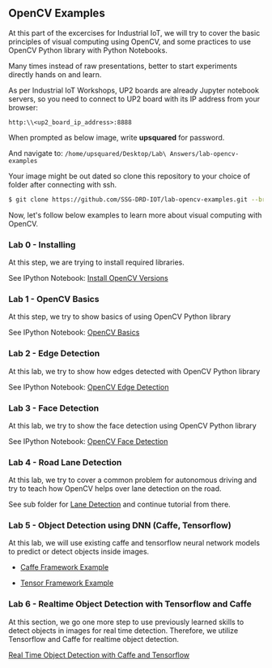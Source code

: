 ## OpenCV Examples 

At this part of the excercises for Industrial IoT, we will try to cover the basic principles of visual computing using OpenCV, and some practices to use OpenCV Python library with Python Notebooks.

Many times instead of raw presentations, better to start experiments directly hands on and learn.

As per Industrial IoT Workshops, UP2 boards are already Jupyter notebook servers, so you need to connect to UP2 board with its IP address from your browser:
```
http:\\<up2_board_ip_address>:8888
```
When prompted as below image, write **upsquared** for password.

And navigate to: ```/home/upsquared/Desktop/Lab\ Answers/lab-opencv-examples```

Your image might be out dated so clone this repository to your choice of folder after connecting with ssh.

```bash
$ git clone https://github.com/SSG-DRD-IOT/lab-opencv-examples.git --branch milano-workshop
```

Now, let's follow below examples to learn more about visual computing with OpenCV.

### Lab 0 - Installing 

At this step, we are trying to install required libraries.

See IPython Notebook: [Install OpenCV Versions](https://github.com/SSG-DRD-IOT/lab-opencv-examples/blob/milano-workshop/OpenCV_Excersizes/Install%20OpenCV%20Versions.ipynb)

### Lab 1 - OpenCV Basics

At this step, we try to show basics of using OpenCV Python library

See IPython Notebook: [OpenCV Basics](https://github.com/SSG-DRD-IOT/lab-opencv-examples/blob/milano-workshop/OpenCV_Excersizes/OpenCV_Basics.ipynb)

### Lab 2 - Edge Detection

At this lab, we try to show how edges detected with OpenCV Python library

See IPython Notebook: [OpenCV Edge Detection](https://github.com/SSG-DRD-IOT/lab-opencv-examples/blob/milano-workshop/OpenCV_Excersizes/OpenCV%20Edge%20Detection.ipynb)

### Lab 3 - Face Detection 

At this lab, we try to show the face detection using OpenCV Python library

See IPython Notebook: [OpenCV Face Detection](https://github.com/SSG-DRD-IOT/lab-opencv-examples/blob/milano-workshop/OpenCV_Excersizes/OpenCV%20Face%20Detection.ipynb)

### Lab 4 - Road Lane Detection

At this lab, we try to cover a common problem for autonomous driving and try to teach how OpenCV helps over lane detection on the road.

See sub folder for [Lane Detection](https://github.com/SSG-DRD-IOT/lab-opencv-examples/tree/milano-workshop/Road_Lane_Detection) and continue tutorial from there.

### Lab 5 - Object Detection using DNN (Caffe, Tensorflow) 

At this lab, we will use existing caffe and tensorflow neural network models to predict or detect objects inside images.

- [Caffe Framework Example](https://github.com/SSG-DRD-IOT/lab-opencv-examples/blob/milano-workshop/OpenCV_Object_Detection/OpenCV%20and%20Deep%20Neural%20Networks%20for%20Object%20Detection%20-%20Caffe.ipynb)

- [Tensor Framework Example](https://github.com/SSG-DRD-IOT/lab-opencv-examples/blob/milano-workshop/OpenCV_Object_Detection/OpenCV%20and%20Deep%20Neural%20Networks%20for%20Object%20Detection%20-%20Tensorflow.ipynb) 

### Lab 6 - Realtime Object Detection with Tensorflow and Caffe

At this section, we go one more step to use previously learned skills to detect objects in images for real time detection. Therefore, we utilize Tensorflow and Caffe for realtime object detection.

[Real Time Object Detection with Caffe and Tensorflow](https://github.com/SSG-DRD-IOT/lab-opencv-examples/tree/milano-workshop/OpenCV_Object_Detection/real_time_object_detection)
